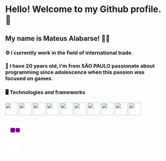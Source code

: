 # Hello! Welcome to my Github profile. 👋


## My name is Mateus Alabarse! 🧙‍♂️


### ⚙️ I currently work in the field of international trade.


### 💬 I have 20 years old, i'm from SÃO PAULO passionate about programming since adolescence when this passion was focused on games. 


### 🖥️ Technologies and frameworks

<div>
<img src="https://cdn.jsdelivr.net/gh/devicons/devicon/icons/java/java-original.svg" width="40" height="40" style="border-bottom: 10px solid white;"/> <img src="https://cdn.jsdelivr.net/gh/devicons/devicon/icons/spring/spring-original-wordmark.svg" width="40" height="40" /> <img src="https://cdn.jsdelivr.net/gh/devicons/devicon/icons/html5/html5-original-wordmark.svg" width="40" height="40" /> <img src="https://cdn.jsdelivr.net/gh/devicons/devicon/icons/css3/css3-original-wordmark.svg" width="40" height="40"/> <img src="https://cdn.jsdelivr.net/gh/devicons/devicon/icons/javascript/javascript-original.svg" width="40" height="40"/> <img src="https://cdn.jsdelivr.net/gh/devicons/devicon/icons/mysql/mysql-plain-wordmark.svg" width="40" height="40"/> <img src="https://cdn.jsdelivr.net/gh/devicons/devicon/icons/lua/lua-original-wordmark.svg" width="40" height="40"/>  <img src="https://cdn.jsdelivr.net/gh/devicons/devicon/icons/git/git-original-wordmark.svg" width="40" height="40"/> <img src="https://cdn.jsdelivr.net/gh/devicons/devicon/icons/github/github-original.svg" width="40" height="40"/>  <img src="https://cdn.jsdelivr.net/gh/devicons/devicon/icons/linux/linux-original.svg" width="40" height="40"/>
<div>

 

<!-- <[Snake animation](https://github.com/Alabarse/Alabarse/blob/output/github-contribution-grid-snake.svg) -->

  ![snake gif](https://github.com/Alabarse/Alabarse/blob/output/github-contribution-grid-snake.gif)
  
<!--
**Alabarse/Alabarse** is a ✨ _special_ ✨ repository because its `README.md` (this file) appears on your GitHub profile.

Here are some ideas to get you started:

- 🔭 I’m currently working on ...
-  I’m currently learning ...
- 👯 I’m looking to collaborate on ...
- 🤔 I’m looking for help with ...
- 💬 Ask me about ...
- 📫 How to reach me: ...
- 😄 Pronouns: ...
- ⚡ Fun fact: ...
-->
